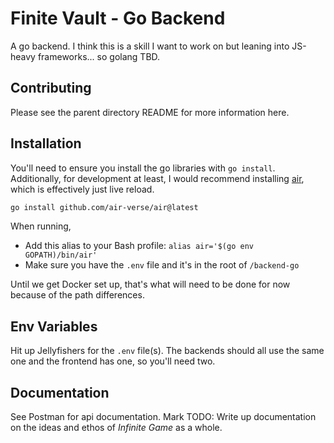 # Finite Vault - Go Backend

A go backend. I think this is a skill I want to work on but leaning into JS-heavy frameworks... so golang TBD.

## Contributing

Please see the parent directory README for more information here.

## Installation

You'll need to ensure you install the go libraries with `go install`. Additionally, for development at least, I would recommend installing [air](https://github.com/air-verse/air), which is effectively just live reload.

```bash
go install github.com/air-verse/air@latest
```
When running,

- Add this alias to your Bash profile: `alias air='$(go env GOPATH)/bin/air'`
- Make sure you have the `.env` file and it's in the root of `/backend-go`

Until we get Docker set up, that's what will need to be done for now because of the path differences.

## Env Variables

Hit up Jellyfishers for the `.env` file(s). The backends should all use the same one and the frontend has one, so you'll need two.

## Documentation

See Postman for api documentation. Mark TODO: Write up documentation on the ideas and ethos of _Infinite Game_ as a whole.
